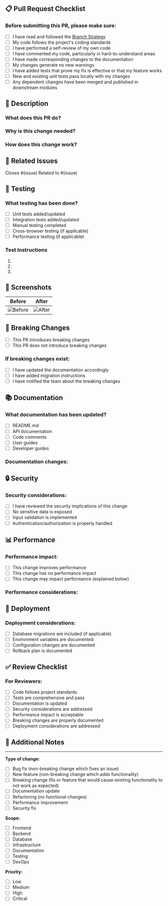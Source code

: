 ## 📋 Pull Request Checklist

### Before submitting this PR, please make sure:

- [ ] I have read and followed the [Branch Strategy](docs/BRANCH_STRATEGY.md)
- [ ] My code follows the project's coding standards
- [ ] I have performed a self-review of my own code
- [ ] I have commented my code, particularly in hard-to-understand areas
- [ ] I have made corresponding changes to the documentation
- [ ] My changes generate no new warnings
- [ ] I have added tests that prove my fix is effective or that my feature works
- [ ] New and existing unit tests pass locally with my changes
- [ ] Any dependent changes have been merged and published in downstream modules

## 🎯 Description

<!-- Provide a clear and concise description of what this PR does -->

### What does this PR do?
<!-- Describe the changes in detail -->

### Why is this change needed?
<!-- Explain the motivation behind this change -->

### How does this change work?
<!-- Explain the technical implementation if applicable -->

## 🔗 Related Issues

<!-- Link to any related issues using #issue_number -->

Closes #(issue)
Related to #(issue)

## 🧪 Testing

### What testing has been done?
- [ ] Unit tests added/updated
- [ ] Integration tests added/updated
- [ ] Manual testing completed
- [ ] Cross-browser testing (if applicable)
- [ ] Performance testing (if applicable)

### Test Instructions
<!-- Provide step-by-step instructions for testing this change -->

1. 
2. 
3. 

## 📸 Screenshots

<!-- Add screenshots if this PR includes UI changes -->

| Before | After |
|--------|-------|
| ![Before](url) | ![After](url) |

## 🔄 Breaking Changes

<!-- List any breaking changes this PR introduces -->

- [ ] This PR introduces breaking changes
- [ ] This PR does not introduce breaking changes

### If breaking changes exist:
- [ ] I have updated the documentation accordingly
- [ ] I have added migration instructions
- [ ] I have notified the team about the breaking changes

## 📚 Documentation

### What documentation has been updated?
- [ ] README.md
- [ ] API documentation
- [ ] Code comments
- [ ] User guides
- [ ] Developer guides

### Documentation changes:
<!-- Describe any documentation updates -->

## 🔒 Security

### Security considerations:
- [ ] I have reviewed the security implications of this change
- [ ] No sensitive data is exposed
- [ ] Input validation is implemented
- [ ] Authentication/authorization is properly handled

## 📊 Performance

### Performance impact:
- [ ] This change improves performance
- [ ] This change has no performance impact
- [ ] This change may impact performance (explained below)

### Performance considerations:
<!-- Describe any performance implications -->

## 🚀 Deployment

### Deployment considerations:
- [ ] Database migrations are included (if applicable)
- [ ] Environment variables are documented
- [ ] Configuration changes are documented
- [ ] Rollback plan is documented

## ✅ Review Checklist

### For Reviewers:

- [ ] Code follows project standards
- [ ] Tests are comprehensive and pass
- [ ] Documentation is updated
- [ ] Security considerations are addressed
- [ ] Performance impact is acceptable
- [ ] Breaking changes are properly documented
- [ ] Deployment considerations are addressed

## 📝 Additional Notes

<!-- Any additional information that reviewers should know -->

---

**Type of change:**
- [ ] Bug fix (non-breaking change which fixes an issue)
- [ ] New feature (non-breaking change which adds functionality)
- [ ] Breaking change (fix or feature that would cause existing functionality to not work as expected)
- [ ] Documentation update
- [ ] Refactoring (no functional changes)
- [ ] Performance improvement
- [ ] Security fix

**Scope:**
- [ ] Frontend
- [ ] Backend
- [ ] Database
- [ ] Infrastructure
- [ ] Documentation
- [ ] Testing
- [ ] DevOps

**Priority:**
- [ ] Low
- [ ] Medium
- [ ] High
- [ ] Critical